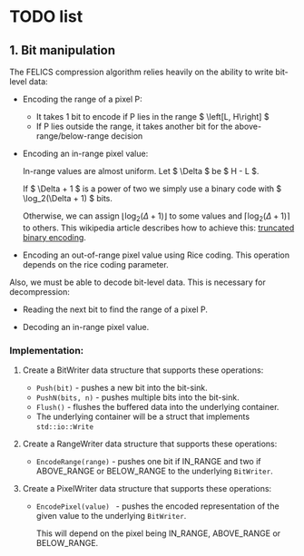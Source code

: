 # TODO list

## 1. Bit manipulation 

The FELICS compression algorithm relies heavily on the ability to write bit-level data: 

- Encoding the range of a pixel P:
    - It takes 1 bit to encode if P lies in the range $ \left[L, H\right] $
    - If P lies outside the range, it takes another bit for the above-range/below-range decision

- Encoding an in-range pixel value:

    In-range values are almost uniform. Let $ \Delta $ be $ H - L $.

    If $ \Delta + 1 $ is a power of two we simply use a binary code with $ \log_2(\Delta + 1) $	bits.

    Otherwise, we can assign $\lfloor \log_2(\Delta + 1) \rfloor$	to some values and $\lceil \log_2(\Delta + 1) \rceil$ to others. This wikipedia article describes how to achieve this: [truncated binary encoding](https://en.wikipedia.org/wiki/Truncated_binary_encoding). 

- Encoding an out-of-range pixel value using Rice coding. This operation depends on the rice coding parameter.

Also, we must be able to decode bit-level data. This is necessary for decompression:

- Reading the next bit to find the range of a pixel P.

- Decoding an in-range pixel value.


### Implementation:

1. Create a BitWriter data structure that supports these operations:
    - ``` Push(bit) ``` - pushes a new bit into the bit-sink.
    - ``` PushN(bits, n) ``` - pushes multiple bits into the bit-sink.
    - ``` Flush() ``` - flushes the buffered data into the underlying container.
    - The underlying container will be a struct that implements ```std::io::Write```

2. Create a RangeWriter data structure that supports these operations:
    - ``` EncodeRange(range) ``` - pushes one bit if IN_RANGE and two if ABOVE_RANGE or BELOW_RANGE to the underlying ```BitWriter```.

3. Create a PixelWriter data structure that supports these operations:
    - ```EncodePixel(value) ``` - pushes the encoded representation of the given value to the underlying ```BitWriter```.

        This will depend on the pixel being IN_RANGE, ABOVE_RANGE or BELOW_RANGE.
